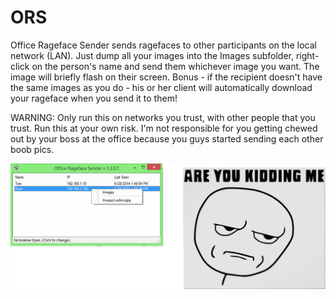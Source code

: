 ORS
===

Office Rageface Sender sends ragefaces to other participants on the local network (LAN). Just dump all your images into the Images subfolder, right-click on the person's name and 
send them whichever image you want. The image will briefly flash on their screen. Bonus - if the recipient doesn't have the same images as you do - his or her client will automatically download your rageface when you send it to them!

WARNING: Only run this on networks you trust, with other people that you trust. Run this at your own risk. I'm not responsible for you getting chewed out by your boss at the office because you guys started sending each other boob pics.

![alt tag](./screenshot.png)
